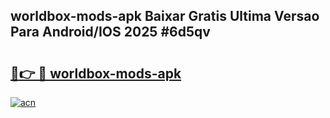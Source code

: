 ## worldbox-mods-apk Baixar Gratis Ultima Versao Para Android/IOS 2025 #6d5qv

# <h2><a href="https://ainizakaria.my?title=worldbox-mods-apk&ref=20M">🔗👉 🔴 worldbox-mods-apk</a></h2>

[![acn](https://github.com/user-attachments/assets/0f9c940e-d8b0-45ae-aac7-cd30a18b3e1c)](https://ainizakaria.my?title=worldbox-mods-apk&ref=20M)

